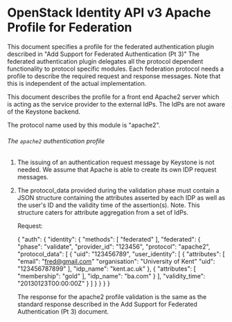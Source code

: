OpenStack Identity API v3 Apache Profile for Federation
=======================================================

This document specifies a profile for the federated authentication plugin
described in "Add Support for Federated Authentication (Pt 3)"
The federated authentication plugin delegates all the protocol dependent
functionality to protocol specific modules. Each federation protocol
needs a profile to describe the required request and response messages.
Note that this is independent of the actual implementation.

This document describes the profile for a front end Apache2 server which is acting
as the service provider to the external IdPs. The IdPs are not aware of the
Keystone backend.

The protocol name used by this module is "apache2".

###### The `apache2` authentication profile

1. The issuing of an authentication request message by Keystone is not needed.
   We assume that Apache is able to create its own IDP request messages.

2.  The protocol_data provided during the validation phase must contain a JSON
    structure containing the attributes asserted by each IDP as well as the user's
    ID and the validity time of the assertion(s). Note. This structure caters for
    attribute aggregation from a set of IdPs.

    Request:

    {
        "auth": {
            "identity": {
                "methods": [
                    "federated"
                ],
                "federated": {
                    "phase": "validate",
                    "provider_id": "123456",
                    "protocol": "apache2",
                    "protocol_data": [
                        {
                            "uid": "123456789",
                            "user_identity": [
                                {
                                    "attributes": [
                                        "email": "fred@gmail.com"
                                        "organisation": "University of Kent"
                                        "uid": "123456787899"
                                    ],
                                    "idp_name": "kent.ac.uk"
                                },
                                {
                                    "attributes": [
                                        "membership": "gold"
                                    ],
                                    "idp_name": "ba.com"
                                }
                            ],
                            "validity_time": "20130123T00:00:00Z"
                        }
                    ]
                }
            }
        }
    }

    The response for the apache2 profile validation is the same as the standard
    response described in the Add Support for Federated Authentication (Pt 3)
    document.
